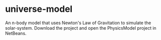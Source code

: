 # universe-model
An n-body model that uses Newton's Law of Gravitation to simulate the solar-system. Download the project and open the PhysicsModel project in NetBeans.
